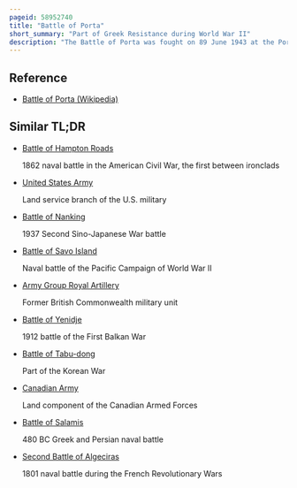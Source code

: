 ```yaml
---
pageid: 58952740
title: "Battle of Porta"
short_summary: "Part of Greek Resistance during World War II"
description: "The Battle of Porta was fought on 89 June 1943 at the Porta and Mouzaki Passes in western Thessaly between the Partisans of the greek People's Liberation Army and the royal italian Army during the."
---
```


## Reference

- [Battle of Porta (Wikipedia)](https://en.wikipedia.org/?curid=58952740)

## Similar TL;DR

- [Battle of Hampton Roads](/tldr/en/battle-of-hampton-roads)

  1862 naval battle in the American Civil War, the first between ironclads

- [United States Army](/tldr/en/united-states-army)

  Land service branch of the U.S. military

- [Battle of Nanking](/tldr/en/battle-of-nanking)

  1937 Second Sino-Japanese War battle

- [Battle of Savo Island](/tldr/en/battle-of-savo-island)

  Naval battle of the Pacific Campaign of World War II

- [Army Group Royal Artillery](/tldr/en/army-group-royal-artillery)

  Former British Commonwealth military unit

- [Battle of Yenidje](/tldr/en/battle-of-yenidje)

  1912 battle of the First Balkan War

- [Battle of Tabu-dong](/tldr/en/battle-of-tabu-dong)

  Part of the Korean War

- [Canadian Army](/tldr/en/canadian-army)

  Land component of the Canadian Armed Forces

- [Battle of Salamis](/tldr/en/battle-of-salamis)

  480 BC Greek and Persian naval battle

- [Second Battle of Algeciras](/tldr/en/second-battle-of-algeciras)

  1801 naval battle during the French Revolutionary Wars
